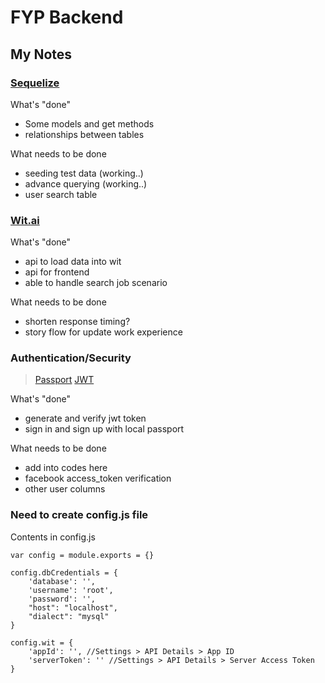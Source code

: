 # FYP Backend

## My Notes
### [Sequelize](http://docs.sequelizejs.com/)

What's "done"
+ Some models and get methods
+ relationships between tables

What needs to be done
+ seeding test data (working..)
+ advance querying (working..)
+ user search table

### [Wit.ai](https://wit.ai/)

What's "done"
+ api to load data into wit
+ api for frontend
+ able to handle search job scenario

What needs to be done
+ shorten response timing?
+ story flow for update work experience

### Authentication/Security
>[Passport](http://passportjs.org)
>[JWT](https://www.sitepoint.com/using-json-web-tokens-node-js/)

What's "done"
+ generate and verify jwt token
+ sign in and sign up with local passport

What needs to be done
+ add into codes here
+ facebook access_token verification
+ other user columns

### Need to create config.js file
Contents in config.js

```
var config = module.exports = {}

config.dbCredentials = {
    'database': '',
    'username': 'root',
    'password': '',
    "host": "localhost",
    "dialect": "mysql"
}

config.wit = {
    'appId': '', //Settings > API Details > App ID
    'serverToken': '' //Settings > API Details > Server Access Token
}
```

